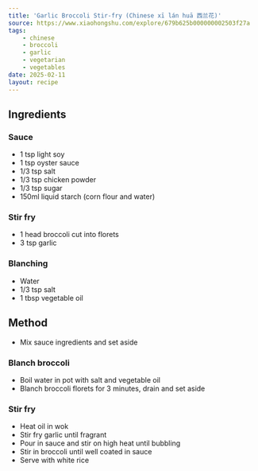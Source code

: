 ```yaml
---
title: 'Garlic Broccoli Stir-fry (Chinese xī lán huā 西兰花)'
source: https://www.xiaohongshu.com/explore/679b625b000000002503f27a
tags:
    - chinese 
    - broccoli 
    - garlic 
    - vegetarian 
    - vegetables
date: 2025-02-11
layout: recipe
---
```


## Ingredients

### Sauce
- 1 tsp light soy
- 1 tsp oyster sauce
- 1/3 tsp salt
- 1/3 tsp chicken powder
- 1/3 tsp sugar
- 150ml liquid starch (corn flour and water)

### Stir fry
- 1 head broccoli cut into florets
- 3 tsp garlic

### Blanching
- Water
- 1/3 tsp salt
- 1 tbsp vegetable oil


## Method

- Mix sauce ingredients and set aside

### Blanch broccoli
- Boil water in pot with salt and vegetable oil
- Blanch broccoli florets for 3 minutes, drain and set aside

### Stir fry
- Heat oil in wok
- Stir fry garlic until fragrant
- Pour in sauce and stir on high heat until bubbling
- Stir in broccoli until well coated in sauce
- Serve with white rice

